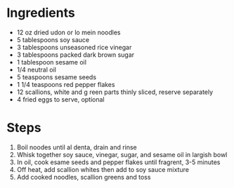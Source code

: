 # Ingredients

* 12 oz dried udon or lo mein noodles
* 5 tablespoons soy sauce
* 3 tablespoons unseasoned rice vinegar
* 3 tablespoons packed dark brown sugar
* 1 tablespoon sesame oil
* 1/4 neutral oil
* 5 teaspoons sesame seeds
* 1 1/4 teaspoons red pepper flakes
* 12 scallions, white and g reen parts thinly sliced, reserve separately
* 4 fried eggs to serve, optional

# Steps

1. Boil noodes until al denta, drain and rinse
1. Whisk together soy sauce, vinegar, sugar, and sesame oil in largish bowl
1. In oil, cook esame seeds and pepper flakes until fragrent, 3-5 minutes
1. Off heat, add scallion whites then add to soy sauce mixture
1. Add cooked noodles, scallion greens and toss

